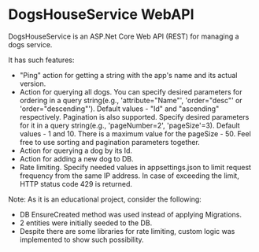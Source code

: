 # DogsHouseService WebAPI

DogsHouseService is an ASP.Net Core Web API (REST) for managing a dogs service.

It has such features:
* "Ping" action for getting a string with the app's name and its actual version.
* Action for querying all dogs. 
  You can specify desired parameters for ordering in a query string(e.g., 'attribute="Name"', 'order="desc"' or 'order="descending"').
  Default values - "Id" and "ascending" respectively.
  Pagination is also supported. Specify desired parameters for it in a query string(e.g., 'pageNumber=2', 'pageSize'=3).
  Default values - 1 and 10. There is a maximum value for the pageSize - 50.
  Feel free to use sorting and pagination parameters together.
* Action for querying a dog by its Id.
* Action for adding a new dog to DB.
* Rate limiting. Specify needed values in appsettings.json to limit request frequency from the same IP address.
  In case of exceeding the limit, HTTP status code 429 is returned.
  
Note:
As it is an educational project, consider the following:
* DB EnsureCreated method was used instead of applying Migrations.
* 2 entities were initially seeded to the DB.
* Despite there are some libraries for rate limiting, custom logic was implemented to show such possibility.
